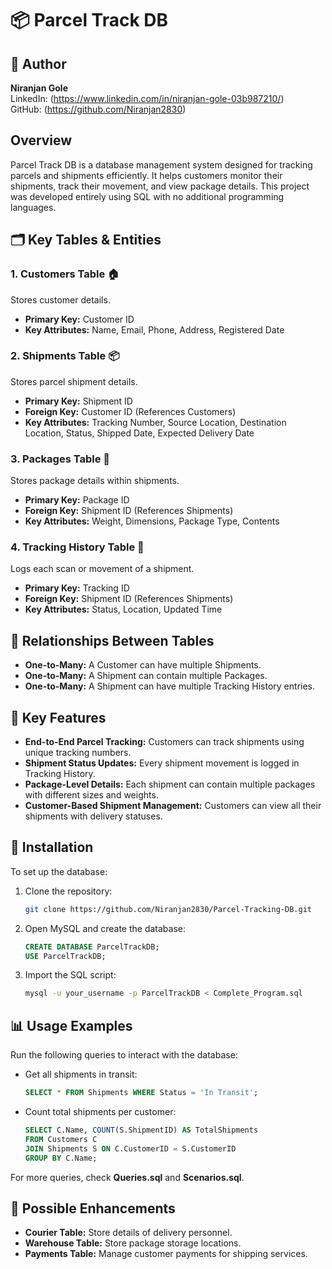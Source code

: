 # 📦 Parcel Track DB

## 👤 Author
**Niranjan Gole**  
LinkedIn: (https://www.linkedin.com/in/niranjan-gole-03b987210/)  
GitHub: (https://github.com/Niranjan2830)

## Overview
Parcel Track DB is a database management system designed for tracking parcels and shipments efficiently. It helps customers monitor their shipments, track their movement, and view package details. This project was developed entirely using SQL with no additional programming languages.

## 🗂 Key Tables & Entities

### 1. Customers Table 🏠
Stores customer details.
- **Primary Key:** Customer ID
- **Key Attributes:** Name, Email, Phone, Address, Registered Date

### 2. Shipments Table 📦
Stores parcel shipment details.
- **Primary Key:** Shipment ID
- **Foreign Key:** Customer ID (References Customers)
- **Key Attributes:** Tracking Number, Source Location, Destination Location, Status, Shipped Date, Expected Delivery Date

### 3. Packages Table 📂
Stores package details within shipments.
- **Primary Key:** Package ID
- **Foreign Key:** Shipment ID (References Shipments)
- **Key Attributes:** Weight, Dimensions, Package Type, Contents

### 4. Tracking History Table 🚚
Logs each scan or movement of a shipment.
- **Primary Key:** Tracking ID
- **Foreign Key:** Shipment ID (References Shipments)
- **Key Attributes:** Status, Location, Updated Time

## 🔗 Relationships Between Tables
- **One-to-Many:** A Customer can have multiple Shipments.
- **One-to-Many:** A Shipment can contain multiple Packages.
- **One-to-Many:** A Shipment can have multiple Tracking History entries.

## 🚀 Key Features
- **End-to-End Parcel Tracking:** Customers can track shipments using unique tracking numbers.
- **Shipment Status Updates:** Every shipment movement is logged in Tracking History.
- **Package-Level Details:** Each shipment can contain multiple packages with different sizes and weights.
- **Customer-Based Shipment Management:** Customers can view all their shipments with delivery statuses.

## 🔧 Installation
To set up the database:
1. Clone the repository:
   ```sh
   git clone https://github.com/Niranjan2830/Parcel-Tracking-DB.git
   ```
2. Open MySQL and create the database:
   ```sql
   CREATE DATABASE ParcelTrackDB;
   USE ParcelTrackDB;
   ```
3. Import the SQL script:
   ```sh
   mysql -u your_username -p ParcelTrackDB < Complete_Program.sql
   ```

## 📊 Usage Examples
Run the following queries to interact with the database:

- Get all shipments in transit:
  ```sql
  SELECT * FROM Shipments WHERE Status = 'In Transit';
  ```
- Count total shipments per customer:
  ```sql
  SELECT C.Name, COUNT(S.ShipmentID) AS TotalShipments 
  FROM Customers C 
  JOIN Shipments S ON C.CustomerID = S.CustomerID 
  GROUP BY C.Name;
  ```

For more queries, check **Queries.sql** and **Scenarios.sql**.

## 🔮 Possible Enhancements
- **Courier Table:** Store details of delivery personnel.
- **Warehouse Table:** Store package storage locations.
- **Payments Table:** Manage customer payments for shipping services.



